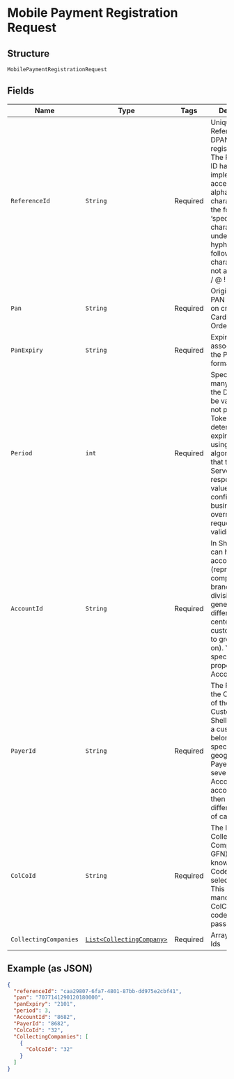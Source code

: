 
# Mobile Payment Registration Request

## Structure

`MobilePaymentRegistrationRequest`

## Fields

| Name | Type | Tags | Description | Getter | Setter |
|  --- | --- | --- | --- | --- | --- |
| `ReferenceId` | `String` | Required | Unique Reference ID the DPAN is registered to. The Reference ID has been implemented to accept normal alphanumeric characters plus the following ‘special characters’&colon;  dot, underscore and hyphen. The following characters are not acceptable&colon; , / @ !  &num; & * () | String getReferenceId() | setReferenceId(String referenceId) |
| `Pan` | `String` | Required | Original card PAN (generated on creation of Card (see Card Order Service)) | String getPan() | setPan(String pan) |
| `PanExpiry` | `String` | Required | Expiry Date associated with the PAN in format YYMM. | String getPanExpiry() | setPanExpiry(String panExpiry) |
| `Period` | `int` | Required | Specifies how many months the DPAN should be valid for. If not present, the Token Server determines the expiry date using its default algorithm. Note that the Token Server might not respect this value and use configured business rules to override the requested validity period | int getPeriod() | setPeriod(int period) |
| `AccountId` | `String` | Required | In Shell, a Payer can have several accounts (representing company branches, divisions or generally different cost-centers that a customer wants to group cards on). You can specify this property or the AccountNumber. | String getAccountId() | setAccountId(String accountId) |
| `PayerId` | `String` | Required | The Payer Id, or the Customer Id of the Payment Customer. In Shell, a Payer is a customer belonging to a specific market geography. A Payer can have several Accounts; each account can then have different groups of cards. | String getPayerId() | setPayerId(String payerId) |
| `ColCoId` | `String` | Required | The ID of the Collecting Company (in GFN), also known as Shell Code of the selected payer. This property is mandatory if the ColCoCode code is not passed | String getColCoId() | setColCoId(String colCoId) |
| `CollectingCompanies` | [`List<CollectingCompany>`](../../doc/models/collecting-company.md) | Required | Array of Colco Ids | List<CollectingCompany> getCollectingCompanies() | setCollectingCompanies(List<CollectingCompany> collectingCompanies) |

## Example (as JSON)

```json
{
  "referenceId": "caa29807-6fa7-4801-87bb-dd975e2cbf41",
  "pan": "7077141290120180000",
  "panExpiry": "2101",
  "period": 3,
  "AccountId": "8682",
  "PayerId": "8682",
  "ColCoId": "32",
  "CollectingCompanies": [
    {
      "ColCoId": "32"
    }
  ]
}
```

